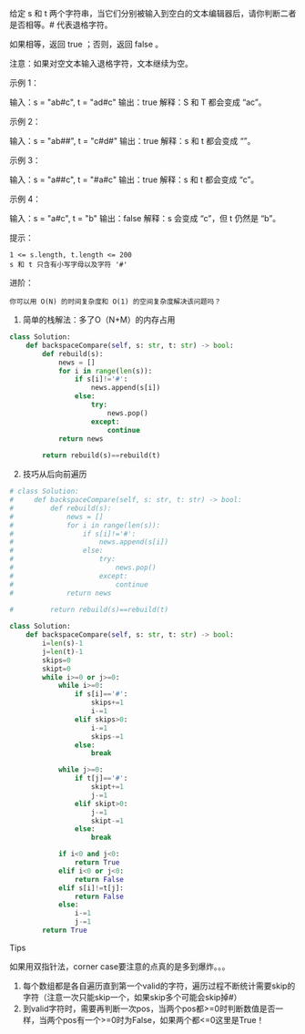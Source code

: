 给定 s 和 t 两个字符串，当它们分别被输入到空白的文本编辑器后，请你判断二者是否相等。# 代表退格字符。

如果相等，返回 true ；否则，返回 false 。

注意：如果对空文本输入退格字符，文本继续为空。

 

示例 1：

输入：s = "ab#c", t = "ad#c"
输出：true
解释：S 和 T 都会变成 “ac”。

示例 2：

输入：s = "ab##", t = "c#d#"
输出：true
解释：s 和 t 都会变成 “”。

示例 3：

输入：s = "a##c", t = "#a#c"
输出：true
解释：s 和 t 都会变成 “c”。

示例 4：

输入：s = "a#c", t = "b"
输出：false
解释：s 会变成 “c”，但 t 仍然是 “b”。

 

提示：

    1 <= s.length, t.length <= 200
    s 和 t 只含有小写字母以及字符 '#'

 




进阶：

    你可以用 O(N) 的时间复杂度和 O(1) 的空间复杂度解决该问题吗？



1. 简单的栈解法：多了O（N+M）的内存占用

```python
class Solution:
    def backspaceCompare(self, s: str, t: str) -> bool:
        def rebuild(s):
            news = []
            for i in range(len(s)):
                if s[i]!='#':
                    news.append(s[i])
                else:
                    try:
                        news.pop() 
                    except:
                        continue 
            return news 
        
        return rebuild(s)==rebuild(t)
```



2. 技巧从后向前遍历

```python
# class Solution:
#     def backspaceCompare(self, s: str, t: str) -> bool:
#         def rebuild(s):
#             news = []
#             for i in range(len(s)):
#                 if s[i]!='#':
#                     news.append(s[i])
#                 else:
#                     try:
#                         news.pop() 
#                     except:
#                         continue 
#             return news 
        
#         return rebuild(s)==rebuild(t)

class Solution:
    def backspaceCompare(self, s: str, t: str) -> bool:
        i=len(s)-1
        j=len(t)-1
        skips=0
        skipt=0
        while i>=0 or j>=0:
            while i>=0:
                if s[i]=='#':
                    skips+=1
                    i-=1
                elif skips>0:
                    i-=1
                    skips-=1
                else:
                    break

            while j>=0:
                if t[j]=='#':
                    skipt+=1
                    j-=1
                elif skipt>0:
                    j-=1
                    skipt-=1
                else:
                    break

            if i<0 and j<0:
                return True 
            elif i<0 or j<0:
                return False 
            elif s[i]!=t[j]:
                return False 
            else:
                i-=1 
                j-=1 
        return True 
```



Tips

如果用双指针法，corner case要注意的点真的是多到爆炸。。。

1. 每个数组都是各自遍历直到第一个valid的字符，遍历过程不断统计需要skip的字符（注意一次只能skip一个，如果skip多个可能会skip掉#）
2. 到valid字符时，需要再判断一次pos，当两个pos都>=0时判断数值是否一样，当两个pos有一个>=0时为False，如果两个都<=0这里是True！
